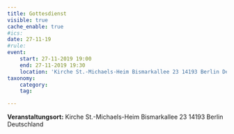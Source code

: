 ```yaml
---
title: Gottesdienst
visible: true
cache_enable: true
#ics: 
date: 27-11-19
#rule: 
event:
	start: 27-11-2019 19:00
	end: 27-11-2019 19:30
	location: 'Kirche St.-Michaels-Heim Bismarkallee 23 14193 Berlin Deutschland'
taxonomy:
	category: 
	tag: 

---
```




**Veranstaltungsort:** Kirche St.-Michaels-Heim
Bismarkallee 23
14193 Berlin
Deutschland

